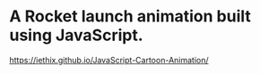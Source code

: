 # A Rocket launch animation built using JavaScript.

https://iethix.github.io/JavaScript-Cartoon-Animation/
